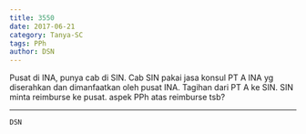 ```yaml
---
title: 3550
date: 2017-06-21
category: Tanya-SC
tags: PPh
author: DSN
---
```


Pusat di INA, punya cab di SIN. Cab SIN pakai jasa konsul PT A INA yg diserahkan dan dimanfaatkan oleh pusat INA. Tagihan dari PT A ke SIN. SIN minta reimburse ke pusat. aspek PPh atas reimburse tsb?

---



`DSN`
